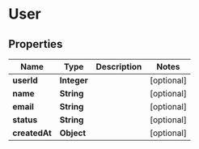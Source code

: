 # User

## Properties
Name | Type | Description | Notes
------------ | ------------- | ------------- | -------------
**userId** | **Integer** |  |  [optional]
**name** | **String** |  |  [optional]
**email** | **String** |  |  [optional]
**status** | **String** |  |  [optional]
**createdAt** | **Object** |  |  [optional]
